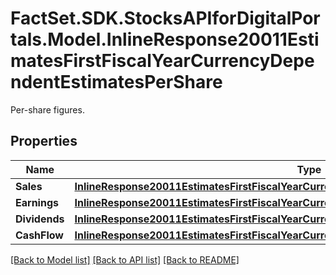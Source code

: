 # FactSet.SDK.StocksAPIforDigitalPortals.Model.InlineResponse20011EstimatesFirstFiscalYearCurrencyDependentEstimatesPerShare
Per-share figures.

## Properties

Name | Type | Description | Notes
------------ | ------------- | ------------- | -------------
**Sales** | [**InlineResponse20011EstimatesFirstFiscalYearCurrencyDependentEstimatesPerShareSales**](InlineResponse20011EstimatesFirstFiscalYearCurrencyDependentEstimatesPerShareSales.md) |  | [optional] 
**Earnings** | [**InlineResponse20011EstimatesFirstFiscalYearCurrencyDependentEstimatesPerShareEarnings**](InlineResponse20011EstimatesFirstFiscalYearCurrencyDependentEstimatesPerShareEarnings.md) |  | [optional] 
**Dividends** | [**InlineResponse20011EstimatesFirstFiscalYearCurrencyDependentEstimatesPerShareDividends**](InlineResponse20011EstimatesFirstFiscalYearCurrencyDependentEstimatesPerShareDividends.md) |  | [optional] 
**CashFlow** | [**InlineResponse20011EstimatesFirstFiscalYearCurrencyDependentEstimatesPerShareCashFlow**](InlineResponse20011EstimatesFirstFiscalYearCurrencyDependentEstimatesPerShareCashFlow.md) |  | [optional] 

[[Back to Model list]](../README.md#documentation-for-models) [[Back to API list]](../README.md#documentation-for-api-endpoints) [[Back to README]](../README.md)

